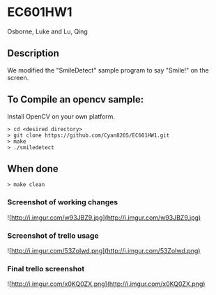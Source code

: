 # EC601HW1

Osborne, Luke and Lu, Qing

## Description
We modified the "SmileDetect" sample program to say "Smile!" on the screen.

## To Compile an opencv sample: 
Install OpenCV on your own platform.

```
> cd <desired directory>
> git clone https://github.com/Cyan8205/EC601HW1.git
> make
> ./smiledetect
```
## When done
```
> make clean
```

### Screenshot of working changes
![http://i.imgur.com/w93JBZ9.jpg](http://i.imgur.com/w93JBZ9.jpg)

### Screenshot of trello usage
![http://i.imgur.com/53ZoIwd.png](http://i.imgur.com/53ZoIwd.png)

### Final trello screenshot
![http://i.imgur.com/x0KQ0ZX.png](http://i.imgur.com/x0KQ0ZX.png)

